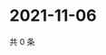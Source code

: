 # 2021-11-06

共 0 条

<!-- BEGIN WEIBO -->
<!-- 最后更新时间 Sat Nov 06 2021 15:08:34 GMT+0800 (China Standard Time) -->

<!-- END WEIBO -->
